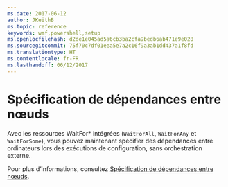 ```yaml
---
ms.date: 2017-06-12
author: JKeithB
ms.topic: reference
keywords: wmf,powershell,setup
ms.openlocfilehash: d2de1e045ad5a6cb3ba2cfa9bedb6ab471e9e028
ms.sourcegitcommit: 75f70c7df01eea5e7a2c16f9a3ab1dd437a1f8fd
ms.translationtype: HT
ms.contentlocale: fr-FR
ms.lasthandoff: 06/12/2017
---
```

# <a name="specifying-cross-node-dependencies"></a>Spécification de dépendances entre nœuds

Avec les ressources WaitFor\* intégrées (`WaitForAll`, `WaitForAny` et `WaitForSome`), vous pouvez maintenant spécifier des dépendances entre ordinateurs lors des exécutions de configuration, sans orchestration externe. 

Pour plus d’informations, consultez [Spécification de dépendances entre nœuds](https://msdn.microsoft.com/powershell/dsc/crossnodedependencies).

